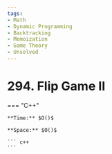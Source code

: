 ```yaml
---
tags:
- Math
- Dynamic Programming
- Backtracking
- Memoization
- Game Theory
- Unsolved
---
```



# 294. Flip Game II

=== "C++"

    **Time:** $O()$

    **Space:** $O()$

    ``` c++
    ```